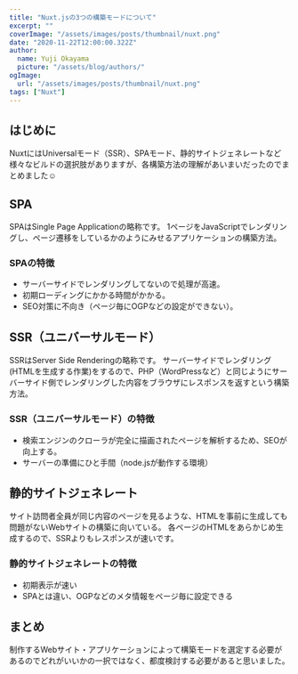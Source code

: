 ```yaml
---
title: "Nuxt.jsの3つの構築モードについて"
excerpt: ""
coverImage: "/assets/images/posts/thumbnail/nuxt.png"
date: "2020-11-22T12:00:00.322Z"
author:
  name: Yuji Okayama
  picture: "/assets/blog/authors/"
ogImage:
  url: "/assets/images/posts/thumbnail/nuxt.png"
tags: ["Nuxt"]
---
```


## はじめに

NuxtにはUniversalモード（SSR）、SPAモード、静的サイトジェネレートなど様々なビルドの選択肢がありますが、各構築方法の理解があいまいだったのでまとめました:relaxed:

## SPA
SPAはSingle Page Applicationの略称です。
1ページをJavaScriptでレンダリングし、ページ遷移をしているかのようにみせるアプリケーションの構築方法。

### SPAの特徴
- サーバーサイドでレンダリングしてないので処理が高速。
- 初期ローディングにかかる時間がかかる。
- SEO対策に不向き（ページ毎にOGPなどの設定ができない）。

## SSR（ユニバーサルモード）
SSRはServer Side Renderingの略称です。
サーバーサイドでレンダリング(HTMLを生成する作業)をするので、PHP（WordPressなど）と同じようにサーバーサイド側でレンダリングした内容をブラウザにレスポンスを返すという構築方法。

### SSR（ユニバーサルモード）の特徴
- 検索エンジンのクローラが完全に描画されたページを解析するため、SEOが向上する。
- サーバーの準備にひと手間（node.jsが動作する環境）

## 静的サイトジェネレート

サイト訪問者全員が同じ内容のページを見るような、HTMLを事前に生成しても問題がないWebサイトの構築に向いている。
各ページのHTMLをあらかじめ生成するので、SSRよりもレスポンスが速いです。

### 静的サイトジェネレートの特徴
- 初期表示が速い
- SPAとは違い、OGPなどのメタ情報をページ毎に設定できる

## まとめ
制作するWebサイト・アプリケーションによって構築モードを選定する必要があるのでどれがいいかの一択ではなく、都度検討する必要があると思いました。
